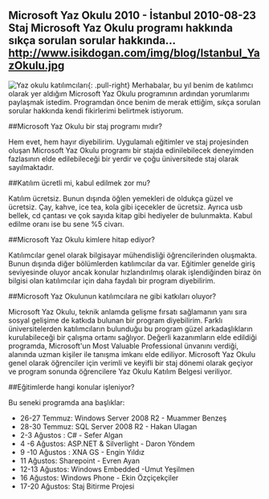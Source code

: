 Microsoft Yaz Okulu 2010 - İstanbul
2010-08-23
Staj
Microsoft Yaz Okulu programı hakkında sıkça sorulan sorular hakkında...
http://www.isikdogan.com/img/blog/Istanbul_YazOkulu.jpg
---
![Yaz okulu katılımcıları](../img/blog/Istanbul_YazOkulu.jpg){: .pull-right}
Merhabalar, bu yıl benim de katılımcı olarak yer aldığım Microsoft Yaz Okulu programının ardından yorumlarımı paylaşmak istedim. Programdan önce benim de merak ettiğim, sıkça sorulan sorular hakkında kendi fikirlerimi belirtmek istiyorum.

##Microsoft Yaz Okulu bir staj programı mıdır?
Hem evet, hem hayır diyebilirim. Uygulamalı eğitimler ve staj projesinden oluşan Microsoft Yaz Okulu programı bir stajda edinilebilecek deneyimden fazlasının elde edilebileceği bir yerdir ve çoğu üniversitede staj olarak sayılmaktadır.
##Katılım ücretli mi, kabul edilmek zor mu?
Katılım ücretsiz. Bunun dışında öğlen yemekleri de oldukça güzel ve ücretsiz. Çay, kahve, ice tea, kola gibi içecekler de ücretsiz. Ayrıca usb bellek, cd çantası ve çok sayıda kitap gibi hediyeler de bulunmakta. Kabul edilme oranı ise bu sene %5 civarı.
##Microsoft Yaz Okulu kimlere hitap ediyor?
Katılımcılar genel olarak bilgisayar mühendisliği öğrencilerinden oluşmakta. Bunun dışında diğer bölümlerden katılımcılar da var. Eğitimler genelde giriş seviyesinde oluyor ancak konular hızlandırılmış olarak işlendiğinden biraz ön bilgisi olan katılımcılar için daha faydalı bir program diyebilirim.
##Microsoft Yaz Okulunun katılımcılara ne gibi katkıları oluyor?
Microsoft Yaz Okulu, teknik anlamda gelişme fırsatı sağlamanın yanı sıra sosyal gelişime de katkıda bulunan bir program diyebilirim. Farklı üniversitelerden katılımcıların bulunduğu bu program güzel arkadaşlıkların kurulabileceği bir çalışma ortamı sağlıyor. Değerli kazanımların elde edildiği programda, Microsoft'un Most Valuable Professional ünvanını verdiği, alanında uzman kişiler ile tanışma imkanı elde ediliyor. Microsoft Yaz Okulu genel olarak öğrenciler için verimli ve keyifli bir staj dönemi olarak geçiyor ve program sonunda öğrencilere Yaz Okulu Katılım Belgesi veriliyor.
##Eğitimlerde hangi konular işleniyor?
Bu seneki programda ana başlıklar:
* 26-27 Temmuz: Windows Server 2008 R2 - Muammer Benzeş
* 28-30 Temmuz: SQL Server 2008 R2 - Hakan Ulagan
* 2-3 Ağustos : C# - Sefer Algan
* 4 -6 Ağustos: ASP.NET &amp; Silverlight - Daron Yöndem
* 9 -10 Ağustos : XNA GS - Engin Yıldız
* 11 Ağustos: Sharepoint - Evren Ayan
* 12-13 Ağustos: Windows Embedded -Umut Yeşilmen
* 16 Ağustos: Windows Phone - Ekin Özçiçekçiler
* 17-20 Ağustos: Staj Bitirme Projesi
